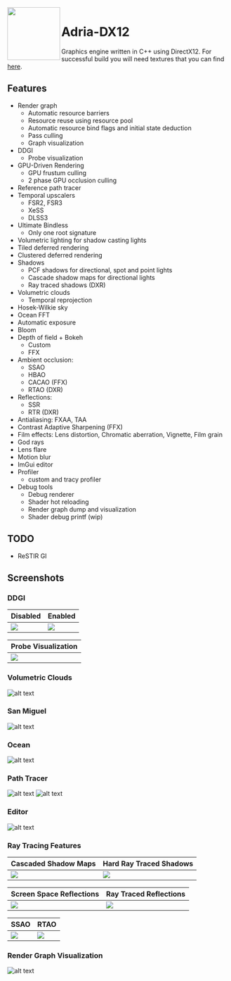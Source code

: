 <img align="left" src="Adria/Resources/Icons/adria_logo.jpg" width="120px"/>

# Adria-DX12

Graphics engine written in C++ using DirectX12. For successful build you will need textures that you can find [here](https://github.com/mateeeeeee/Adria-DX11/releases/tag/1.0).
 
## Features
* Render graph
	- Automatic resource barriers
	- Resource reuse using resource pool
	- Automatic resource bind flags and initial state deduction
	- Pass culling
    - Graph visualization
* DDGI
    - Probe visualization
* GPU-Driven Rendering
    - GPU frustum culling
    - 2 phase GPU occlusion culling
* Reference path tracer 
* Temporal upscalers
    - FSR2, FSR3
    - XeSS 
    - DLSS3
* Ultimate Bindless 
    - Only one root signature 
* Volumetric lighting for shadow casting lights
* Tiled deferred rendering 
* Clustered deferred rendering
* Shadows
    - PCF shadows for directional, spot and point lights
    - Cascade shadow maps for directional lights
    - Ray traced shadows (DXR)
* Volumetric clouds
    - Temporal reprojection
* Hosek-Wilkie sky
* Ocean FFT
* Automatic exposure
* Bloom
* Depth of field + Bokeh 
    - Custom
    - FFX
* Ambient occlusion: 
    - SSAO
    - HBAO
    - CACAO (FFX)
    - RTAO (DXR)
* Reflections: 
    - SSR
    - RTR (DXR)
* Antialiasing: FXAA, TAA
* Contrast Adaptive Sharpening (FFX)
* Film effects: Lens distortion, Chromatic aberration, Vignette, Film grain
* God rays
* Lens flare
* Motion blur
* ImGui editor
* Profiler
    - custom and tracy profiler
* Debug tools
    - Debug renderer
    - Shader hot reloading
    - Render graph dump and visualization
    - Shader debug printf (wip)

## TODO
* ReSTIR GI

## Screenshots

### DDGI

| Disabled |  Enabled |
|---|---|
|  ![](Adria/Saved/Screenshots/noddgi.png) | ![](Adria/Saved/Screenshots/ddgi.png) |

| Probe Visualization |
|---|
|  ![](Adria/Saved/Screenshots/ddgi_probes1.png) |

### Volumetric Clouds
![alt text](Adria/Saved/Screenshots/clouds.png "Volumetric clouds") 

### San Miguel
![alt text](Adria/Saved/Screenshots/sanmiguel.png "San Miguel") 

### Ocean
![alt text](Adria/Saved/Screenshots/ocean.png "Ocean") 

### Path Tracer
![alt text](Adria/Saved/Screenshots/pathtracing1.png "Path tracing") 
![alt text](Adria/Saved/Screenshots/pathtracing2.png "Path tracing") 

### Editor
![alt text](Adria/Saved/Screenshots/editor.png "Editor") 

### Ray Tracing Features

| Cascaded Shadow Maps |  Hard Ray Traced Shadows |
|---|---|
|  ![](Adria/Saved/Screenshots/cascades.png) | ![](Adria/Saved/Screenshots/raytraced.png) |

| Screen Space Reflections |  Ray Traced Reflections |
|---|---|
|  ![](Adria/Saved/Screenshots/ssr.png) | ![](Adria/Saved/Screenshots/rtr.png) |

| SSAO | RTAO |
|---|---|
|  ![](Adria/Saved/Screenshots/ssao.png) | ![](Adria/Saved/Screenshots/rtao.png) |

### Render Graph Visualization
![alt text](Adria/Saved/RenderGraph/rendergraph.svg "Render graph visualization") 
